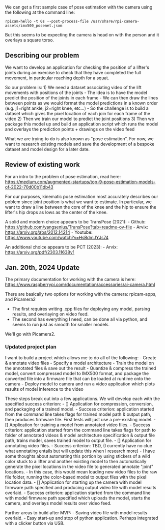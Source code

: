 
We can get a first sample case of pose estimation with the camera using the following at the command line:
```
rpicam-hello -t 0s --post-process-file /usr/share/rpi-camera-assets/imx500_posenet.json
```

But this seems to be expecting the camera is head on with the person and it overlays a square torso.

## Describing our problem

We want to develop an application for checking the position of a lifter's joints during an exercise to check that they have completed the full movement, in particular reaching depth for a squat.

So our problem is:
	1) We need a dataset associating video of the lift movements with positions of the joints
		- The idea is to have the model predict the position of the joints in each frame
		- We can then draw the lines between points as we would format the model predictions in a known order (e.g. j1=right ankle, j2=right knee, etc...)
		- So the challenge is to build a dataset which gives the pixel location of each join for each frame of the video
	2) Then we train our model to predict the joint positions
	3) Then we package this model up and build an application script which runs the model and overlays the prediction points + drawings on the video feed

What we are trying to do is also known as "pose estimation".
For now, we want to research existing models and save the development of a bespoke dataset and model design for a later date.

## Review of existing work

For an intro to the problem of pose estimation, read here: https://medium.com/augmented-startups/top-9-pose-estimation-models-of-2022-70d00b11db43

For our purposes, kinematic pose estimation most accurately describes our poblem since joint position is what we want to estimate.
In particular, we want to draw a line between the core of the knee and the hip to ensure the lifter's hip drops as lows as the center of the knee.

A solid and modern choice appears to be TransPose (2021):
	- Github: https://github.com/yangsenius/TransPose?tab=readme-ov-file
	- Arvix: https://arxiv.org/abs/2012.14214
	- Youtube: https://www.youtube.com/watch?v=HsBdmJYJs74

An additional choice appears to be PCT (2023):
	- Arvix: https://arxiv.org/pdf/2303.11638v1

## Jan. 20th, 2024 Update

The primary documentation for working with the camera is here: https://www.raspberrypi.com/documentation/accessories/ai-camera.html

There are basically two options for working with the camera: rpicam-apps, and Picamera2

- The first requires writing .cpp files for deploying any model, parsing results, and overlaying on video feed.
- The second has everything I need, can be done all via python, and seems to run just as smooth for smaller models.

We'll go with Picamera2.

### Updated project plan

I want to build a project which allows me to do all of the following:
	- Create & annotate video files
	- Specify a model architecture
	- Train the model on the annotated files & save out the result
	- Quantize & compress the trained model, convert compressed model to IMX500 format, and package the converted file into a firmware file that can be loaded at runtime onto the camera
	- Deploy model to camera and run a video application which plots results of model inference to the video

These steps break out into a few applications. We will develop each with the specified success criterion:
	- [] Application for compression, conversion, and packaging of a trained model.
		- Success criterion: application started from the command line takes flags for trained model path & output path, then produces firmware file. First tests will just use a pre-existing model.
	- [] Application for training a model from annotated video files.
		- Success criterion: application started from the command line takes flags for path to folder of annotated videos & model architecture specification & output file path, trains model, saves trained model to output file. 
	- [] Application for annotating video files.
		- Success criterion: TBD, (I currently have no clue what annotating entails but will update this when I research more)
		- I have some thoughts about automating this portion by using stickers of a wild color stuck to a lifter and another existing model to then automatically generate the pixel locations in the video file to generated annotate "joint" locations.
			- In this case, this would mean loading new video files to the raw file folder, running the color-based model to output files with the pixel location data.
	- [] Application for starting up the camera with model firmware path specified and producing output video file with model results overlaid.
		- Success criterion: application started from the command line with model firmware path specified which uploads the model, starts the camera, and overlays model results over video feed.

Further areas to build after MVP:
	- Saving video file with model results overlaid.
	- Easy start-up and stop of python application. Perhaps integrated with a clicker button via USB.
